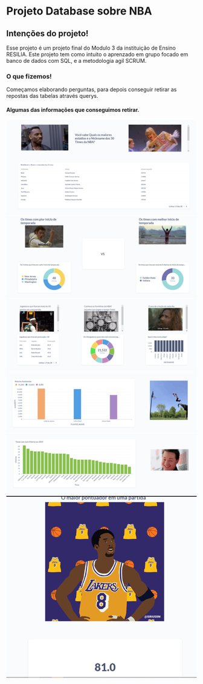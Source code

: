 # Projeto Database sobre NBA

## Intenções do projeto!

Esse projeto é um projeto final do Modulo 3 da instituição de Ensino RESILIA.
Este projeto tem como intuito o aprenzado em grupo focado em banco de dados com SQL, e a 
metodologia agil SCRUM.

### O que fizemos!

Começamos elaborando perguntas, para depois conseguir retirar as repostas das tabelas através querys.

#### Algumas das informações que conseguimos retirar.

<img src="./imagens/parte-1-meta.PNG">
<img src="./imagens/parte-2-meta.PNG">
<img src="./imagens/parte-3-meta.PNG">
<img src="./imagens/parte-4-meta.PNG">
<img src="./imagens/parte-5-meta.PNG">
<img src="./imagens/parte-6-meta.PNG">
